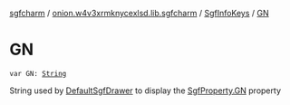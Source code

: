 [sgfcharm](../../index.md) / [onion.w4v3xrmknycexlsd.lib.sgfcharm](../index.md) / [SgfInfoKeys](index.md) / [GN](./-g-n.md)

# GN

`var GN: `[`String`](https://kotlinlang.org/api/latest/jvm/stdlib/kotlin/-string/index.html)

String used by [DefaultSgfDrawer](../../onion.w4v3xrmknycexlsd.lib.sgfcharm.view/-default-sgf-drawer/index.md) to display the [SgfProperty.GN](../../onion.w4v3xrmknycexlsd.lib.sgfcharm.parse/-sgf-property/-g-n/index.md) property

